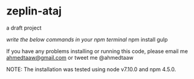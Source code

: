 # zeplin-ataj
a draft project

<i>write the below commands in your npm terminal</i>
npm install
gulp

If you have any problems installing or running this code, please email me ahmedtaaw@gmail.com or tweet me @ahmedtaaw

NOTE: The installation was tested using node v7.10.0 and npm 4.5.0.


